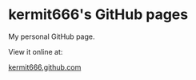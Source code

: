 kermit666's GitHub pages
========================

My personal GitHub page.

View it online at:

[kermit666.github.com](http://kermit666.github.com)
